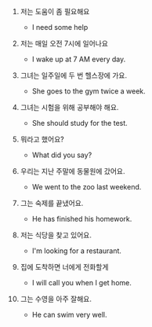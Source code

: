 1. 저는 도움이 좀 필요해요

    - I need some help

2. 저는 매일 오전 7시에 일어나요

    - I wake up at 7 AM every day.

3. 그녀는 일주일에 두 번 헬스장에 가요.

    - She goes to the gym twice a week.

4. 그녀는 시험을 위해 공부해야 해요.

    - She should study for the test.

5. 뭐라고 했어요?

    - What did you say?

6. 우리는 지난 주말에 동물원에 갔어요.

    - We went to the zoo last weekend.

7. 그는 숙제를 끝냈어요.

    - He has finished his homework.

8. 저는 식당을 찾고 있어요.

    - I'm looking for a restaurant.

9. 집에 도착하면 너에게 전화할게

    - I will call you when I get home.

10. 그는 수영을 아주 잘해요.

    - He can swim very well.